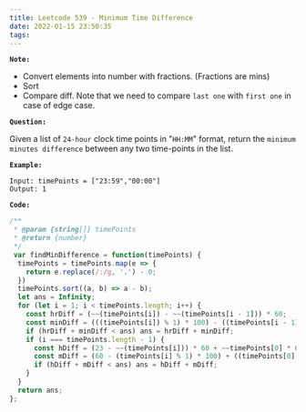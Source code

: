 ```yaml
---
title: Leetcode 539 - Minimum Time Difference
date: 2022-01-15 23:50:35
tags:
---
```

**`Note:`**
- Convert elements into number with fractions. (Fractions are mins)
- Sort
- Compare diff. Note that we need to compare `last one` with `first one` in case of edge case.

**`Question:`**

Given a list of `24-hour` clock time points in "`HH:MM`" format, return the `minimum minutes difference` between any two time-points in the list.

**`Example:`**
```
Input: timePoints = ["23:59","00:00"]
Output: 1
```

**`Code:`**
```javascript
/**
 * @param {string[]} timePoints
 * @return {number}
 */
 var findMinDifference = function(timePoints) {
  timePoints = timePoints.map(e => {
    return e.replace(/:/g, '.') - 0;
  })
  timePoints.sort((a, b) => a - b);
  let ans = Infinity;
  for (let i = 1; i < timePoints.length; i++) {
    const hrDiff = (~~(timePoints[i]) - ~~(timePoints[i - 1])) * 60;
    const minDiff = (((timePoints[i]) % 1) * 100) - ((timePoints[i - 1] % 1) * 100);
    if (hrDiff + minDiff < ans) ans = hrDiff + minDiff;
    if (i === timePoints.length - 1) {
      const hDiff = (23 - ~~(timePoints[i])) * 60 + ~~timePoints[0] * 60;
      const mDiff = (60 - (timePoints[i] % 1) * 100) + ((timePoints[0] % 1) * 100);
      if (hDiff + mDiff < ans) ans = hDiff + mDiff;
    }
  }
  return ans;
};
```